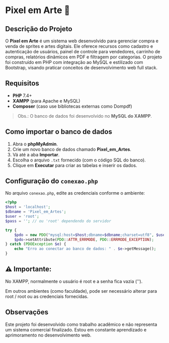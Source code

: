 # Pixel em Arte 🎨  

## Descrição do Projeto  
O **Pixel em Arte** é um sistema web desenvolvido para gerenciar compra e venda de sprites e artes digitais. Ele oferece recursos como cadastro e autenticação de usuários, painel de controle para vendedores, carrinho de compras, relatórios dinâmicos em PDF e filtragem por categorias. O projeto foi construído em PHP com integração ao MySQL e estilizado com Bootstrap, visando praticar conceitos de desenvolvimento web full stack.  

## Requisitos  
- **PHP** 7.4+  
- **XAMPP** (para Apache e MySQL)  
- **Composer** (caso use bibliotecas externas como Dompdf)  

> Obs.: O banco de dados foi desenvolvido no **MySQL do XAMPP**.  

## Como importar o banco de dados  
1. Abra o **phpMyAdmin**.  
2. Crie um novo banco de dados chamado **Pixel_em_Artes**.  
3. Vá até a aba **Importar**.  
4. Escolha o arquivo `.txt` fornecido (com o código SQL do banco).  
5. Clique em **Executar** para criar as tabelas e inserir os dados.  

## Configuração do `conexao.php`  
No arquivo `conexao.php`, edite as credenciais conforme o ambiente:  

```php
<?php
$host = 'localhost';
$dbname = 'Pixel_em_Artes';
$user = 'root';
$pass = ''; // ou 'root' dependendo do servidor

try {
    $pdo = new PDO("mysql:host=$host;dbname=$dbname;charset=utf8", $user, $pass);
    $pdo->setAttribute(PDO::ATTR_ERRMODE, PDO::ERRMODE_EXCEPTION);
} catch (PDOException $e) {
    echo "Erro ao conectar ao banco de dados: " . $e->getMessage();
} 
```

## ⚠️ Importante:

No XAMPP, normalmente o usuário é root e a senha fica vazia ('').

Em outros ambientes (como faculdade), pode ser necessário alterar para root / root ou as credenciais fornecidas.

## Observações
Este projeto foi desenvolvido como trabalho acadêmico e não representa um sistema comercial finalizado.
Estou em constante aprendizado e aprimoramento no desenvolvimento web.
